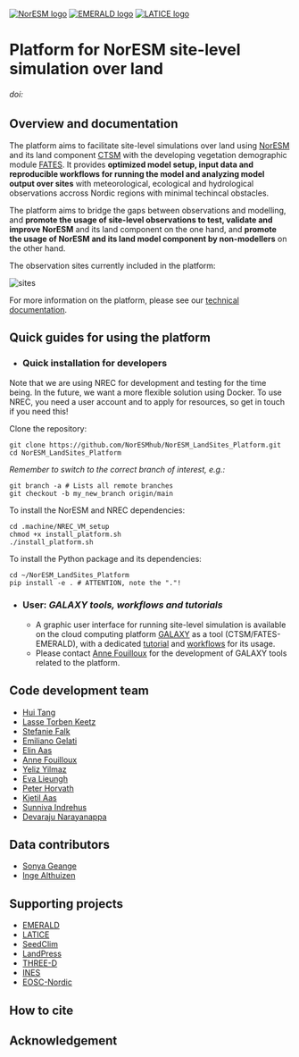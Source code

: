 
[![NorESM logo](https://tinyimg.io/i/9AdhM6J.png "the Norwegian Earth System Model")](https://www.noresm.org/)
[![EMERALD logo](https://tinyimg.io/i/O6Vkl1F.png "EMERALD project")](https://www.mn.uio.no/geo/english/research/projects/emerald/)
[![LATICE logo](https://tinyimg.io/i/4IM1ogh.png "Land-ATmosphere Interactions in Cold Environments research group")](https://www.mn.uio.no/geo/english/research/groups/latice/)


# Platform for NorESM site-level simulation over land

###### doi:

## Overview and documentation
The platform aims to facilitate site-level simulations over land using [NorESM](https://github.com/NorESMhub/NorESM) and its land component [CTSM](https://github.com/NorESMhub/CTSM) with the developing vegetation demographic module [FATES](https://github.com/NGEET/fates). It provides **optimized model setup, input data and reproducible workflows for running the model and analyzing model output over sites** with meteorological, ecological and hydrological observations accross Nordic regions with minimal techincal obstacles.

The platform aims to bridge the gaps between observations and modelling, and **promote the usage of site-level observations to test, validate and improve NorESM** and its land component on the one hand, and **promote the usage of NorESM and its land model component by non-modellers** on the other hand.

The observation sites currently included in the platform:

![sites](https://tinyimg.io/i/cOVIgv4.png)

For more information on the platform, please see our [technical documentation](NorESMhub.github.io/NorESM_LandSites_Platform).


## Quick guides for using the platform

* ### Quick installation for developers
Note that we are using NREC for development and testing for the time being. In the future, we want a more flexible solution using Docker. To use NREC, you need a user account and to apply for resources, so get in touch if you need this!

Clone the repository:
```
git clone https://github.com/NorESMhub/NorESM_LandSites_Platform.git
cd NorESM_LandSites_Platform
```
*Remember to switch to the correct branch of interest, e.g.:*
```
git branch -a # Lists all remote branches
git checkout -b my_new_branch origin/main
```
To install the NorESM and NREC dependencies:
```
cd .machine/NREC_VM_setup
chmod +x install_platform.sh
./install_platform.sh
```
To install the Python package and its dependencies:
```
cd ~/NorESM_LandSites_Platform
pip install -e . # ATTENTION, note the "."!
```

* ### User: *GALAXY tools, workflows and tutorials*
  - A graphic user interface for running site-level simulation is available on the cloud computing platform [GALAXY](https://galaxyproject.org/) as a tool (CTSM/FATES-EMERALD), with a dedicated [tutorial](https://training.galaxyproject.org/training-material/topics/climate/tutorials/fates/tutorial.html) and [workflows]() for its usage.
  - Please contact [Anne Fouilloux](https://github.com/annefou) for the development of GALAXY tools related to the platform.

## Code development team
* [Hui Tang](https://github.com/huitang-earth)
* [Lasse Torben Keetz](https://github.com/lasseke)
* [Stefanie Falk](https://github.com/ziu1986)
* [Emiliano Gelati](https://github.com/emiliano-gelati)
* [Elin Aas](https://github.com/ecaas)
* [Anne Fouilloux](https://github.com/annefou)
* [Yeliz Yilmaz](https://github.com/yelizy)
* [Eva Lieungh](https://github.com/evalieungh)
* [Peter Horvath](https://github.com/peterhor)
* [Kjetil Aas](https://github.com/kjetilaas)
* [Sunniva Indrehus](https://github.com/sunnivin)
* [Devaraju Narayanappa](https://github.com/devarajun)

## Data contributors
* [Sonya Geange](https://github.com/srg101)
* [Inge Althuizen](https://github.com/ingealthuizen)

## Supporting projects
* [EMERALD](https://www.mn.uio.no/geo/english/research/projects/emerald/)
* [LATICE](https://www.mn.uio.no/geo/english/research/groups/latice/)
* [SeedClim](https://www.uib.no/en/rg/EECRG/55395/seedclim)
* [LandPress](https://www.uib.no/en/rg/EECRG/95156/landpress)
* [THREE-D](https://www.uib.no/en/rg/EECRG/126712/three-d)
* [INES](https://www.ines.noresm.org/)
* [EOSC-Nordic](https://www.eosc-nordic.eu/)

## How to cite

## Acknowledgement
